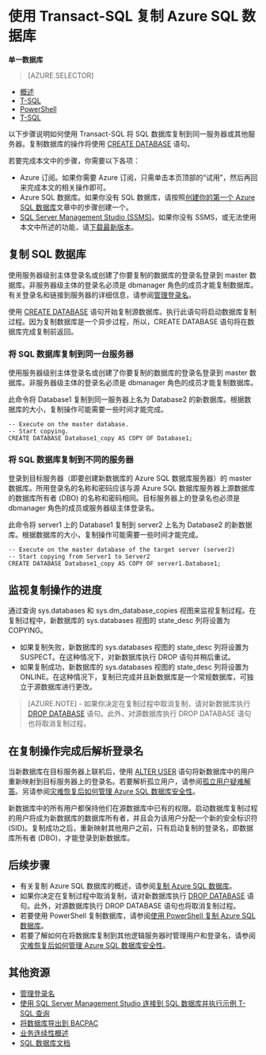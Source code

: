 <properties 
    pageTitle="使用 Transact-SQL 复制 Azure SQL 数据库 | Azure" 
    description="使用 Transact-SQL 创建 Azure SQL 数据库的副本" 
	services="sql-database"
	documentationCenter=""
	authors="stevestein"
	manager="jeffreyg"
	editor=""/>

<tags
	ms.service="sql-database"
	ms.date="06/16/2016"
	wacn.date="07/11/2016"/>


# 使用 Transact-SQL 复制 Azure SQL 数据库

**单一数据库**

> [AZURE.SELECTOR]
- [概述](/documentation/articles/sql-database-copy)
- [T-SQL](/documentation/articles/sql-database-copy-transact-sql/)
- [PowerShell](/documentation/articles/sql-database-copy-powershell)
- [T-SQL](/documentation/articles/sql-database-copy-transact-sql)


以下步骤说明如何使用 Transact-SQL 将 SQL 数据库复制到同一服务器或其他服务器。复制数据库的操作将使用 [CREATE DATABASE](https://msdn.microsoft.com/zh-cn/library/ms176061.aspx) 语句。

若要完成本文中的步骤，你需要以下各项：

- Azure 订阅。如果你需要 Azure 订阅，只需单击本页顶部的“试用”，然后再回来完成本文的相关操作即可。
- Azure SQL 数据库。如果你没有 SQL 数据库，请按照[创建你的第一个 Azure SQL 数据库](/documentation/articles/sql-database-get-started/)文章中的步骤创建一个。
- [SQL Server Management Studio (SSMS)](https://msdn.microsoft.com/zh-cn/library/ms174173.aspx)。如果你没有 SSMS，或无法使用本文中所述的功能，请[下载最新版本](https://msdn.microsoft.com/zh-cn/library/mt238290.aspx)。


## 复制 SQL 数据库

使用服务器级别主体登录名或创建了你要复制的数据库的登录名登录到 master 数据库。非服务器级主体的登录名必须是 dbmanager 角色的成员才能复制数据库。有关登录名和链接到服务器的详细信息，请参阅[管理登录名](/documentation/articles/sql-database-manage-logins/)。

使用 [CREATE DATABASE](https://msdn.microsoft.com/zh-cn/library/ms176061.aspx) 语句开始复制源数据库。执行此语句将启动数据库复制过程。因为复制数据库是一个异步过程，所以，CREATE DATABASE 语句将在数据库完成复制前返回。


### 将 SQL 数据库复制到同一台服务器

使用服务器级别主体登录名或创建了你要复制的数据库的登录名登录到 master 数据库。非服务器级主体的登录名必须是 dbmanager 角色的成员才能复制数据库。

此命令将 Database1 复制到同一服务器上名为 Database2 的新数据库。根据数据库的大小，复制操作可能需要一些时间才能完成。

    -- Execute on the master database.
    -- Start copying.
    CREATE DATABASE Database1_copy AS COPY OF Database1;

### 将 SQL 数据库复制到不同的服务器

登录到目标服务器（即要创建新数据库的 Azure SQL 数据库服务器）的 master 数据库。所用登录名的名称和密码应该与源 Azure SQL 数据库服务器上源数据库的数据库所有者 (DBO) 的名称和密码相同。目标服务器上的登录名也必须是 dbmanager 角色的成员或服务器级主体登录名。

此命令将 server1 上的 Database1 复制到 server2 上名为 Database2 的新数据库。根据数据库的大小，复制操作可能需要一些时间才能完成。


    -- Execute on the master database of the target server (server2)
    -- Start copying from Server1 to Server2
    CREATE DATABASE Database1_copy AS COPY OF server1.Database1;
    

## 监视复制操作的进度

通过查询 sys.databases 和 sys.dm\_database\_copies 视图来监视复制过程。在复制过程中，新数据库的 sys.databases 视图的 state\_desc 列将设置为 COPYING。


- 如果复制失败，新数据库的 sys.databases 视图的 state\_desc 列将设置为 SUSPECT。在这种情况下，对新数据库执行 DROP 语句并稍后重试。
- 如果复制成功，新数据库的 sys.databases 视图的 state\_desc 列将设置为 ONLINE。在这种情况下，复制已完成并且新数据库是一个常规数据库，可独立于源数据库进行更改。

> [AZURE.NOTE] - 如果你决定在复制过程中取消复制，请对新数据库执行 [DROP DATABASE](https://msdn.microsoft.com/zh-cn/library/ms178613.aspx) 语句。此外，对源数据库执行 DROP DATABASE 语句也将取消复制过程。


## 在复制操作完成后解析登录名

当新数据库在目标服务器上联机后，使用 [ALTER USER](https://msdn.microsoft.com/zh-cn/library/ms176060.aspx) 语句将新数据库中的用户重新映射到目标服务器上的登录名。若要解析孤立用户，请参阅[孤立用户疑难解答](https://msdn.microsoft.com/zh-cn/library/ms175475.aspx)。另请参阅[灾难恢复后如何管理 Azure SQL 数据库安全性](/documentation/articles/sql-database-geo-replication-security-config/)。

新数据库中的所有用户都保持他们在源数据库中已有的权限。启动数据库复制过程的用户将成为新数据库的数据库所有者，并且会为该用户分配一个新的安全标识符 (SID)。复制成功之后，重新映射其他用户之前，只有启动复制的登录名，即数据库所有者 (DBO)，才能登录到新数据库。


## 后续步骤

- 有关复制 Azure SQL 数据库的概述，请参阅[复制 Azure SQL 数据库](/documentation/articles/sql-database-copy/)。
- 如果你决定在复制过程中取消复制，请对新数据库执行 [DROP DATABASE](https://msdn.microsoft.com/zh-cn/library/ms178613.aspx) 语句。此外，对源数据库执行 DROP DATABASE 语句也将取消复制过程。
- 若要使用 PowerShell 复制数据库，请参阅[使用 PowerShell 复制 Azure SQL 数据库](/documentation/articles/sql-database-copy-powershell/)。
- 若要了解如何在将数据库复制到其他逻辑服务器时管理用户和登录名，请参阅[灾难恢复后如何管理 Azure SQL 数据库安全性](/documentation/articles/sql-database-geo-replication-security-config/)。



## 其他资源

- [管理登录名](/documentation/articles/sql-database-manage-logins/)
- [使用 SQL Server Management Studio 连接到 SQL 数据库并执行示例 T-SQL 查询](/documentation/articles/sql-database-connect-query-ssms/)
- [将数据库导出到 BACPAC](/documentation/articles/sql-database-export-powershell/)
- [业务连续性概述](/documentation/articles/sql-database-business-continuity/)
- [SQL 数据库文档](/documentation/services/sql-databases/)



<!---HONumber=Mooncake_0704_2016-->